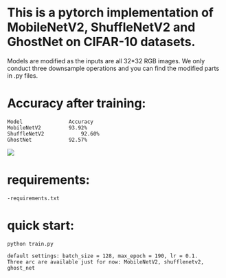 # This is a pytorch implementation of MobileNetV2, ShuffleNetV2 and GhostNet on CIFAR-10 datasets.


Models are modified as the inputs are all 32*32 RGB images. We only conduct three downsample operations and you can find the modified parts in .py files.

# Accuracy after training:

	Model				Accuracy
	MobileNetV2			93.92%
	ShuffleNetV2			92.60%
	GhostNet			92.57%

![](https://github.com/MonkeyKing-KK/Huaguoshan/edit/master/compare.jpg) 

# requirements:
    -requirements.txt

# quick start:
    python train.py
    
	default settings: batch_size = 128, max_epoch = 190, lr = 0.1. 
	Three arc are available just for now: MobileNetV2, shufflenetv2, ghost_net




